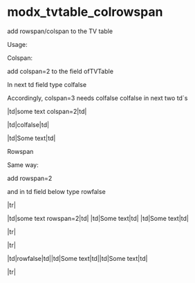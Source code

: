 # modx_tvtable_colrowspan

add rowspan/colspan to the TV table

Usage:


Colspan:


add colspan=2 to the field ofTVTable

In next td field type colfalse

Accordingly, colspan=3 needs colfalse colfalse in next two td`s

|td|some text colspan=2|td|

|td|colfalse|td|

|td|Some text|td|



Rowspan

Same way:

add rowspan=2

and in td field below type rowfalse

|tr|

  |td|some text rowspan=2|td| |td|Some text|td| |td|Some text|td|
  
|tr|

|tr|

  |td|rowfalse|td||td|Some text|td||td|Some text|td|
  
|tr|


